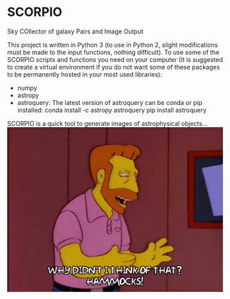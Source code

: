 # SCORPIO
Sky COllector of galaxy Pairs and Image Output

This project is written in Python 3 (to use in Python 2, slight modifications must be made to the input functions, nothing difficult). To use some of the SCORPIO scripts and functions you need on your computer (It is suggested to create a virtual environment if you do not want some of these packages to be permanently hosted in your most used libraries):
- numpy
- astropy
- astroquery:
  The latest version of astroquery can be conda or pip installed:
  conda install -c astropy astroquery
  pip install astroquery

SCORPIO is a quick tool to generate images of astrophysical objects...
![quick tool to generate images of astrophysical objects](https://raw.githubusercontent.com/josegit88/SCORPIO/master/web_images/tenor.gif)
